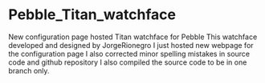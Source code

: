 # Pebble_Titan_watchface
New configuration page hosted Titan watchface for Pebble
This watchface developed and designed by JorgeRionegro
I just hosted new webpage for the configuration page
I also corrected minor spelling mistakes in source code and github repository
I also compiled the source code to be in one branch only.
